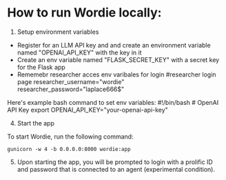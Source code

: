 

# How to run Wordie locally:

1. Setup environment variables

- Register for an LLM API key and and create an environment variable named "OPENAI_API_KEY" with the key in it
- Create an env variable named "FLASK_SECRET_KEY" with a secret key for the Flask app
- Rememebr researcher acces env varibales for login
    #researcher login page
    researcher_username="wordie"
    researcher_password="laplace666$"


Here's example bash command to set env variables:
            #!/bin/bash
            # OpenAI API Key
            export OPENAI_API_KEY="your-openai-api-key"


4. Start the app

To start Wordie, run the following command:

```
gunicorn -w 4 -b 0.0.0.0:8000 wordie:app

```

5. Upon starting the app, you will be prompted to login with a prolific ID and password that is connected to an agent (experimental condition). 